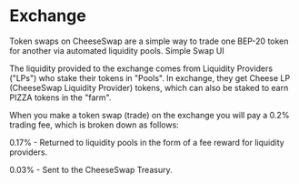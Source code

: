 # Exchange

​Token swaps on CheeseSwap are a simple way to trade one BEP-20 token for another via automated liquidity pools. Simple Swap UI

The liquidity provided to the exchange comes from Liquidity Providers \("LPs"\) who stake their tokens in "Pools". In exchange, they get Cheese LP \(CheeseSwap Liquidity Provider\) tokens, which can also be staked to earn PIZZA tokens in the "farm".

When you make a token swap \(trade\) on the exchange you will pay a 0.2% trading fee, which is broken down as follows:

0.17% - Returned to liquidity pools in the form of a fee reward for liquidity providers.

0.03% - Sent to the CheeseSwap Treasury.

